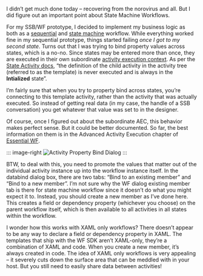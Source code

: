 I didn’t get much done today – recovering from the norovirus and all.
But I did figure out an important point about State Machine Workflows.

For my SSB/WF prototype, I decided to implement my business logic as
both as a
[sequential](http://msdn2.microsoft.com/en-us/library/ms735937.aspx) and
[state machine](http://msdn2.microsoft.com/en-us/library/ms735937.aspx)
workflow. While everything worked fine in my sequential prototype,
things started failing *once I got to my second state*. Turns out that I
was trying to bind property values across states, which is a no-no.
Since states may be entered more than once, they are executed in their
own subordinate [activity execution
context](http://msdn2.microsoft.com/en-us/library/aa349099.aspx). As per
the [State Activity
docs](http://msdn2.microsoft.com/en-us/library/ms735957.aspx), “the
definition of the child activity in the activity tree (referred to as
the template) is never executed and is always in the **Intialized**
state”.

I’m fairly sure that when you try to property bind across states, you’re
connecting to this template activity, rather than the activity that was
actually executed. So instead of getting real data (in my case, the
handle of a SSB conversation) you get whatever that value was set to in
the designer.

Of course, once I figured out about the subordinate AEC, this behavior
makes perfect sense. But it could be better documented. So far, the best
information on them is in the Advanced Activity Execution chapter of
[Essential
WF](http://www.aw-bc.com/catalog/academic/product/0,1144,0321399838,00.html).

::: image-right
![Activity Property Bind Dialog](http://image.devhawk.net/blog-content/20070125-binding-across-states-in-wf/BindDialog.gif)
:::

BTW, to deal with this, you need to promote the values that matter out
of the individual activity instance up into the workflow instance
itself. In the databind dialog box, there are two tabs: “Bind to an
existing member” and “Bind to a new member”. I’m not sure why the WF
dialog existing member tab is there for state machine workflow since it
doesn’t do what you might expect it to. Instead, you should create a new
member as I’ve done here. This creates a field or dependency property
(whichever you choose) on the parent workflow itself, which is then
available to all activities in all states within the workflow.

I wonder how this works with XAML only workflows? There doesn’t appear
to be any way to declare a field or dependency property in XAML. The
templates that ship with the WF SDK aren’t XAML-only, they’re a
combination of XAML and code. When you create a new member, it’s always
created in code. The idea of XAML only workflows is very appealing – it
severely cuts down the surface area that can be meddled with in your
host. But you still need to easily share data between activities!
